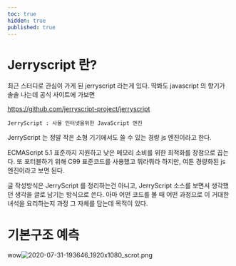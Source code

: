 ```yaml
---
toc: true
hidden: true
published: true
---
```


# Jerryscript 란?

최근 스터디로 관심이 가게 된 jerryscript 라는게 있다. 딱봐도 javascript 의 향기가 솔솔 나는데 공식 사이트에 가보면 

https://github.com/jerryscript-project/jerryscript 
```
JerryScript : 사물 인터넷을위한 JavaScript 엔진
```

JerryScript 는 정말 작은 소형 기기에서도 쓸 수 있는 경량 js 엔진이라고 한다. 

ECMAScript 5.1 표준까지 지원하고 낮은 메모리 소비를 위한 최적화를 장점으로 꼽는다. 또 포터블하기 위해 C99 표준코드를 사용했고 뭐라뭐라 하지만, 여튼 경량화된 js 엔진이라고 보면 된다.

글 작성방식은 JerryScript 를 정리하는건 아니고, JerryScript 소스를 보면서 생각했던 생각을 글로 남기는 방식으로 쓴다. 아마 어떤 코드를 볼 때 어떤 과정으로 이 거대한 녀석을 요리하는지 과정 그 자체를 담는데 목적이 있다.

# 기본구조 예측

wow![2020-07-31-193646_1920x1080_scrot.png]({{site.baseurl}}/_posts/2020-07-31-193646_1920x1080_scrot.png)

